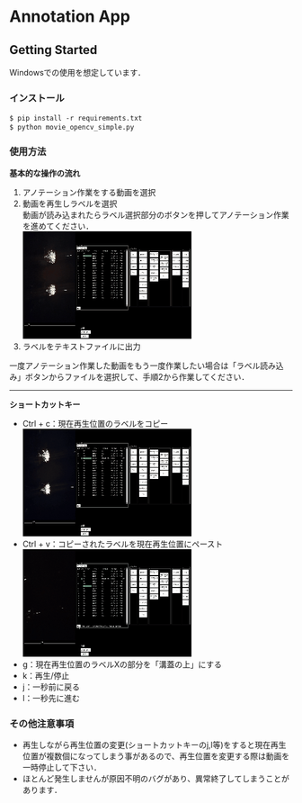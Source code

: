 # Annotation App
## Getting Started
Windowsでの使用を想定しています．
### インストール
```
$ pip install -r requirements.txt
$ python movie_opencv_simple.py
```

### 使用方法

**基本的な操作の流れ**


1. アノテーション作業をする動画を選択
2. 動画を再生しラベルを選択  
動画が読み込まれたらラベル選択部分のボタンを押してアノテーション作業を進めてください．  
![アノテーション作業](img/basic_annotation.gif)  
4. ラベルをテキストファイルに出力

一度アノテーション作業した動画をもう一度作業したい場合は「ラベル読み込み」ボタンからファイルを選択して、手順2から作業してください．

***

**ショートカットキー**
- Ctrl + c：現在再生位置のラベルをコピー  
![コピー](img/copy.gif)  
- Ctrl + v：コピーされたラベルを現在再生位置にペースト  
![ペースト](img/paste.gif)  
- g：現在再生位置のラベルXの部分を「溝蓋の上」にする
- k：再生/停止
- j：一秒前に戻る
- l：一秒先に進む

### その他注意事項
- 再生しながら再生位置の変更(ショートカットキーのj,l等)をすると現在再生位置が複数個になってしまう事があるので、再生位置を変更する際は動画を一時停止して下さい．
- ほとんど発生しませんが原因不明のバグがあり、異常終了してしまうことがあります．
